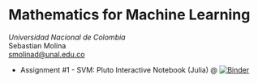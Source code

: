 # Mathematics for Machine Learning
*Universidad Nacional de Colombia*\
Sebastian Molina  \
[smolinad@unal.edu.co](mailto:smolinad@unal.edu.co)

- Assignment #1 - SVM: Pluto Interactive Notebook (Julia) @ [![Binder](https://mybinder.org/badge_logo.svg)](https://mybinder.org/v2/gh/smolinad/Machine-Learning/main?labpath=https%3A%2F%2Fgithub.com%2Fsmolinad%2FMachine-Learning%2Fblob%2Fmain%2FAssignment%25201%2FML1C.jl)
